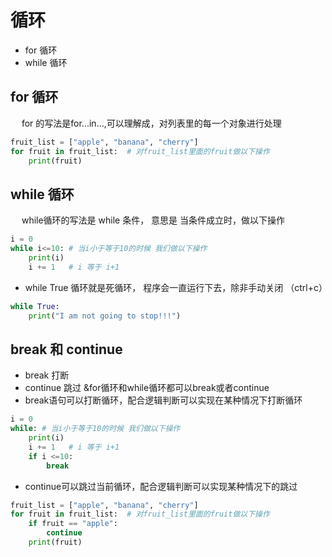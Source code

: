 # 循环
- for 循环
- while 循环

## for 循环
&emsp; for 的写法是for...in...,可以理解成，对列表里的每一个对象进行处理
```python
fruit_list = ["apple", "banana", "cherry"]
for fruit in fruit_list:  # 对fruit_list里面的fruit做以下操作
    print(fruit)
```

## while 循环
&emsp; while循环的写法是 while 条件， 意思是 当条件成立时，做以下操作
```python
i = 0
while i<=10: # 当i小于等于10的时候 我们做以下操作
    print(i)
    i += 1   # i 等于 i+1
```
- while True 循环就是死循环， 程序会一直运行下去，除非手动关闭 （ctrl+c）
```python
while True:
    print("I am not going to stop!!!")
```

## break 和 continue
- break 打断
- continue 跳过
&for循环和while循环都可以break或者continue
- break语句可以打断循环，配合逻辑判断可以实现在某种情况下打断循环
```python
i = 0
while: # 当i小于等于10的时候 我们做以下操作
    print(i)
    i += 1   # i 等于 i+1
    if i <=10:
        break
```

- continue可以跳过当前循环，配合逻辑判断可以实现某种情况下的跳过
```python
fruit_list = ["apple", "banana", "cherry"]
for fruit in fruit_list:  # 对fruit_list里面的fruit做以下操作
    if fruit == "apple":
        continue
    print(fruit)
```